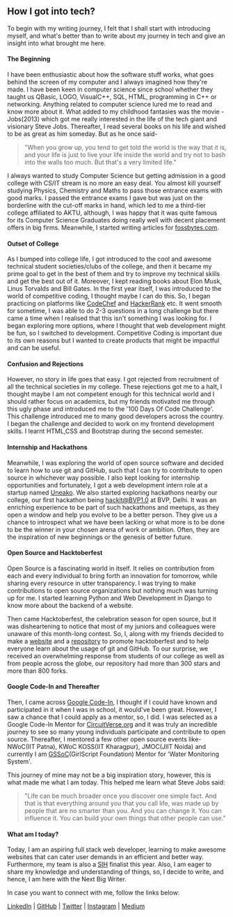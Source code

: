 ## How I got into tech?

To begin with my writing journey, I felt that I shall start with introducing myself, and what's better than to write about my journey in tech and give an insight into what brought me here.

#### The Beginning
I have been enthusiastic about how the software stuff works, what goes behind the screen of my computer and I always imagined how they're made. I have been keen in computer science since school whether they taught us QBasic, LOGO, VisualC++, SQL, HTML, programming in C++ or networking. Anything related to computer science lured me to read and know more about it. What added to my childhood fantasies was the movie - Jobs(2013) which got me really interested in the life of the tech giant and visionary Steve Jobs. Thereafter, I read several books on his life and wished to be as great as him someday. But as he once said- 
>"When you grow up, you tend to get told the world is the way that it is, and your life is just to live your life inside the world and try not to bash into the walls too much. But that's a very limited life."

I always wanted to study Computer Science but getting admission in a good college with CS/IT stream is no more an easy deal. You almost kill yourself studying Physics, Chemistry and Maths to pass those entrance exams with good marks. I passed the entrance exams I gave but was just on the borderline with the cut-off marks in hand, which led to me a third-tier college affiliated to AKTU, although, I was happy that it was quite famous for its Computer Science Graduates doing really well with decent placement offers in big firms. Meanwhile, I started writing articles for [fossbytes.com](https://fossbytes.com/author/pragati/).

#### Outset of College
As I bumped into college life, I got introduced to the cool and awesome technical student societies/clubs of the college, and then it became my prime goal to get in the best of them and try to improve my technical skills and get the best out of it. Moreover, I kept reading books about Elon Musk, Linus Torvalds and Bill Gates. In the first year itself, I was introduced to the world of competitive coding, I thought maybe I can do this. So, I began practicing on platforms like [CodeChef](https://www.codechef.com/users/pragativerma18) and [HackerRank](https://www.hackerrank.com/itispragativerma) etc. It went smooth for sometime, I was able to do 2-3 questions in a long challenge but there came a time when I realised that this isn't something I was looking for. I began exploring more options, where I thought that web development might be fun, so I switched to development. Competitive Coding is important due to its own reasons but I wanted to create products that might be impactful and can be useful.

#### Confusion and Rejections
However, no story in life goes that easy. I got rejected from recruitment of all the technical societies in my college. These rejections got me to a halt, I thought maybe I am not competent enough for this technical world and I should rather focus on academics, but my friends motivated me through this ugly phase and introduced me to the '100 Days Of Code Challenge'. This challenge introduced me to many good developers across the country. I began the challenge and decided to work on my frontend development skills. I learnt HTML,CSS and Bootstrap during the second semester.

#### Internship and Hackathons
Meanwhile, I was exploring the world of open source software and decided to learn how to use git and GitHub, such that I can try to contribute to open source in whichever way possible. I also kept looking for internship opportunities and fortunately, I got a web development intern role at a startup named [Uneako](http://uneako.com/). We also started exploring hackathons nearby our college, our first hackathon being hackit@BVP1.0 at BVP, Delhi. It was an enriching experience to be part of such hackathons and meetups, as they open a window and help you evolve to be a better person. They give us a chance to introspect what we have been lacking or what more is to be done to be the winner in your chosen arena of work or ambition. Often, they are the inspiration of new beginnings or the genesis of better future.

#### Open Source and Hacktoberfest
Open Source is a fascinating world in itself. It relies on contribution from each and every individual to bring forth an innovation for tomorrow, while sharing every resource in utter transparency. I was trying to make contributions to open source organizations but nothing much was turning up for me. I started learning Python and Web Development in Django to know more about the backend of a website.

Then came Hacktoberfest, the celebration season for open source, but it was disheartening to notice that most of my juniors and colleagues were unaware of this month-long contest. So, I, along with my friends decided to make a [website](https://hacktoberfest.netlify.com/) and a [repository](https://github.com/Open-Source-Contributors-JSS/Hacktoberfest2019) to promote hacktoberfest and to help everyone learn about the usage of git and GitHub. To our surprise, we received an overwhelming response from students of our college as well as from people across the globe, our repository had more than 300 stars and more than 800 forks.

#### Google Code-In and Thereafter

Then, I came across [Google Code-In](https://codein.withgoogle.com/), I thought if I could have known and participated in it when I was in school, it would've been great. However, I saw a chance that I could apply as a mentor, so, I did. I was selected as a Google Code-In Mentor for [CircuitVerse.org](https://circuitverse.org/) and it was truly an incredible journey to see so many young individuals participate and contribute to open source. Thereafter, I mentored a few other open source events like- NWoC(IIT Patna), KWoC KOSS(IIT Kharagpur), JMOC(JIIT Noida) and currently I am [GSSoC](https://www.gssoc.tech/)(GirlScript Foundation) Mentor for 'Water Monitoring System'.

This journey of mine may not be a big inspiration story, however, this is what made me what I am today.
This helped me learn what Steve Jobs said:

>"Life can be much broader once you discover one simple fact. And that is that everything around you that you call life, was made up by people that are no smarter than you. And you can change it. You can influence it. You can build your own things that other people can use."

#### What am I today?
Today, I am an aspiring full stack web developer, learning to make awesome websites that can cater user demands in an efficient and better way. Furthermore, my team is also a [SIH](http://sih.gov.in/) finalist this year. Also, I am eager to share my knowledge and understanding of things, so, I decide to write, and hence, I am here with the Next Big Writer.

In case you want to connect with me, follow the links below:

[LinkedIn](https://www.linkedin.com/in/pragati-verma-b22a1b17b/) | [GitHub](https://github.com/PragatiVerma18) | [Twitter](https://twitter.com/Pragati56242726) | [Instagram](https://www.instagram.com/pragativerma18/) | [Medium](https://medium.com/@itispragativerma)
